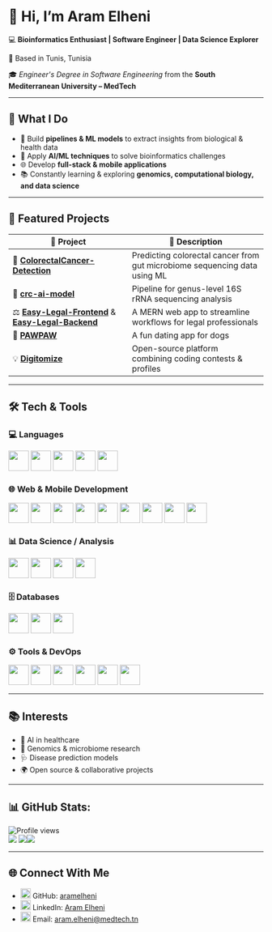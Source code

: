 # 👋 Hi, I’m **Aram Elheni**

💻 **Bioinformatics Enthusiast | Software Engineer | Data Science Explorer**  

📍 Based in Tunis, Tunisia  

🎓 _Engineer's Degree in Software Engineering_ from the **South Mediterranean University – MedTech**

---

## 🚀 What I Do

* 🧬 Build **pipelines & ML models** to extract insights from biological & health data  
* 🤖 Apply **AI/ML techniques** to solve bioinformatics challenges  
* 🌐 Develop **full-stack & mobile applications**  
* 📚 Constantly learning & exploring **genomics, computational biology, and data science**

---

## 📂 Featured Projects

| 🌟 Project | 🔎 Description |
| --- | --- |
| 🧬 [**ColorectalCancer-Detection**](https://github.com/aramelheni/ColorectalCancer-Detection) | Predicting colorectal cancer from gut microbiome sequencing data using ML |
| 🧪 [**crc-ai-model**](https://github.com/aramelheni/crc-ai-model) | Pipeline for genus-level 16S rRNA sequencing analysis |
| ⚖️ [**Easy-Legal-Frontend**](https://github.com/aramelheni/Easy-Legal) & [**Easy-Legal-Backend**](https://github.com/aramelheni/Easy-Legal-Backend) | A MERN web app to streamline workflows for legal professionals |
| 🐶 [**PAWPAW**](https://github.com/aramelheni/PAWPAW) | A fun dating app for dogs |
| 💡 [**Digitomize**](https://github.com/aramelheni/digitomize) | Open-source platform combining coding contests & profiles |

---

## 🛠 Tech & Tools

### 💻 Languages
<p> <img src="https://cdn.jsdelivr.net/gh/devicons/devicon/icons/c/c-original.svg" width="40"/> <img 
src="https://cdn.jsdelivr.net/gh/devicons/devicon/icons/cplusplus/cplusplus-original.svg" width="40"/> <img 
src="https://cdn.jsdelivr.net/gh/devicons/devicon/icons/java/java-original.svg" width="40"/> <img src="https://cdn.jsdelivr.net/gh/devicons/devicon/icons/python/python-original.svg" width="40"/> <img  
src="https://cdn.jsdelivr.net/gh/devicons/devicon/icons/r/r-original.svg" width="40"/> </p>

### 🌐 Web & Mobile Development
<p> <img src="https://cdn.jsdelivr.net/gh/devicons/devicon/icons/html5/html5-original.svg" width="40"/> <img src="https://cdn.jsdelivr.net/gh/devicons/devicon/icons/css3/css3-original.svg" width="40"/> <img src="https://cdn.jsdelivr.net/gh/devicons/devicon/icons/javascript/javascript-original.svg" width="40"/> <img src="https://cdn.jsdelivr.net/gh/devicons/devicon/icons/react/react-original.svg" width="40"/> <img src="https://cdn.jsdelivr.net/gh/devicons/devicon/icons/nodejs/nodejs-original.svg" width="40"/> <img src="https://cdn.jsdelivr.net/gh/devicons/devicon/icons/express/express-original.svg" width="40"/> <img src="https://cdn.jsdelivr.net/gh/devicons/devicon/icons/redux/redux-original.svg" width="40"/> <img src="https://cdn.jsdelivr.net/gh/devicons/devicon/icons/kotlin/kotlin-original.svg" width="40"/> <img src="https://cdn.jsdelivr.net/gh/devicons/devicon/icons/junit/junit-plain.svg" width="40"/> </p>

### 📊 Data Science / Analysis
<p> <img src="https://cdn.jsdelivr.net/gh/devicons/devicon/icons/pandas/pandas-original.svg" width="40"/> <img 
src="https://cdn.jsdelivr.net/gh/devicons/devicon/icons/numpy/numpy-original.svg" width="40"/> <img 
src="https://cdn.jsdelivr.net/gh/devicons/devicon/icons/matplotlib/matplotlib-original.svg" width="40"/> <img 
src="https://cdn.jsdelivr.net/gh/devicons/devicon/icons/scikitlearn/scikitlearn-original.svg" width="40"/> </p>

### 🗄 Databases
<p> <img src="https://cdn.jsdelivr.net/gh/devicons/devicon/icons/mongodb/mongodb-original.svg" width="40"/> <img src="https://cdn.jsdelivr.net/gh/devicons/devicon/icons/firebase/firebase-plain.svg" width="40"/> <img src="https://cdn.jsdelivr.net/gh/devicons/devicon/icons/mysql/mysql-original.svg" width="40"/> </p>

### ⚙️ Tools & DevOps
<p> <img src="https://cdn.jsdelivr.net/gh/devicons/devicon/icons/git/git-original.svg" width="40"/> <img 
src="https://cdn.jsdelivr.net/gh/devicons/devicon/icons/github/github-original.svg" width="40"/> <img
src="https://cdn.jsdelivr.net/gh/devicons/devicon/icons/amazonwebservices/amazonwebservices-original-wordmark.svg" width="40"/> <img src="https://cdn.jsdelivr.net/gh/devicons/devicon/icons/kubernetes/kubernetes-plain.svg" width="40"/> <img src="https://cdn.jsdelivr.net/gh/devicons/devicon/icons/docker/docker-original.svg" width="40"/> <img src="https://cdn.jsdelivr.net/gh/devicons/devicon/icons/postman/postman-original.svg" width="40"/> </p>

---

## 📚 Interests

* 🧠 AI in healthcare  
* 🧬 Genomics & microbiome research  
* 🩺 Disease prediction models  
* 🌍 Open source & collaborative projects  

---

## 📊 GitHub Stats:
![Profile views](https://komarev.com/ghpvc/?username=aramelheni&label=Profile%20views&color=0e75b6&style=flat)<br/>
![](https://github-readme-streak-stats.herokuapp.com/?user=aramelheni&hide_border=false) ![](https://github-readme-stats.vercel.app/api?username=aramelheni&hide_border=false&include_all_commits=true&count_private=true)![](https://github-readme-stats.vercel.app/api/top-langs/?username=aramelheni&hide_border=false&include_all_commits=true&count_private=true&layout=compact)

---

## 🌐 Connect With Me

* <img src="https://cdn.jsdelivr.net/gh/devicons/devicon/icons/github/github-original.svg" width="20"/> GitHub: [aramelheni](https://github.com/aramelheni)  
* <img src="https://cdn.jsdelivr.net/gh/devicons/devicon/icons/linkedin/linkedin-original.svg" width="20"/> LinkedIn: [Aram Elheni](https://www.linkedin.com/in/aram-elheni-b76917277/)  
* <img src="https://upload.wikimedia.org/wikipedia/commons/d/df/Microsoft_Office_Outlook_%282018–present%29.svg" width="20"/> Email: [aram.elheni@medtech.tn](mailto:aram.elheni@medtech.tn)
